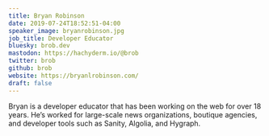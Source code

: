 ```yaml
---
title: Bryan Robinson
date: 2019-07-24T18:52:51-04:00
speaker_image: bryanrobinson.jpg
job_title: Developer Educator
bluesky: brob.dev
mastodon: https://hachyderm.io/@brob
twitter: brob
github: brob
website: https://bryanlrobinson.com/
draft: false
---
```


Bryan is a developer educator that has been working on the web for over 18 years. He’s worked for large-scale news organizations, boutique agencies, and developer tools such as Sanity, Algolia, and Hygraph.
